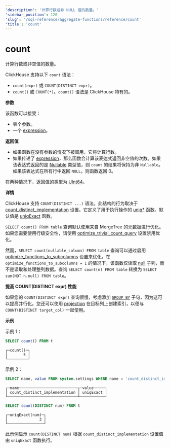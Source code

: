 ```yaml
---
'description': '计算行数或非 NULL 值的数量。'
'sidebar_position': 120
'slug': '/sql-reference/aggregate-functions/reference/count'
'title': 'count'
---
```



# count

计算行数或非空值的数量。

ClickHouse 支持以下 `count` 语法：

- `count(expr)` 或 `COUNT(DISTINCT expr)`。
- `count()` 或 `COUNT(*)`。`count()` 语法是 ClickHouse 特有的。

**参数**

该函数可以接受：

- 零个参数。
- 一个 [expression](/sql-reference/syntax#expressions)。

**返回值**

- 如果函数在没有参数的情况下被调用，它将计算行数。
- 如果传递了 [expression](/sql-reference/syntax#expressions)，那么函数会计算该表达式返回非空值的次数。如果该表达式返回的是 [Nullable](../../../sql-reference/data-types/nullable.md) 类型值，则 `count` 的结果将保持为非 `Nullable`。如果该表达式在所有行中返回 `NULL`，则函数返回 0。

在两种情况下，返回值的类型为 [UInt64](../../../sql-reference/data-types/int-uint.md)。

**详情**

ClickHouse 支持 `COUNT(DISTINCT ...)` 语法。此结构的行为取决于 [count_distinct_implementation](../../../operations/settings/settings.md#count_distinct_implementation) 设置。它定义了用于执行操作的 [uniq*](/sql-reference/aggregate-functions/reference/uniq) 函数。默认值是 [uniqExact](/sql-reference/aggregate-functions/reference/uniqexact) 函数。

`SELECT count() FROM table` 查询默认使用来自 MergeTree 的元数据进行优化。如果您需要使用行级安全性，请使用 [optimize_trivial_count_query](/operations/settings/settings#optimize_trivial_count_query) 设置禁用优化。

然而，`SELECT count(nullable_column) FROM table` 查询可以通过启用 [optimize_functions_to_subcolumns](/operations/settings/settings#optimize_functions_to_subcolumns) 设置来优化。在 `optimize_functions_to_subcolumns = 1` 的情况下，该函数仅读取 [null](../../../sql-reference/data-types/nullable.md#finding-null) 子列，而不是读取和处理整列数据。查询 `SELECT count(n) FROM table` 转换为 `SELECT sum(NOT n.null) FROM table`。

**提高 COUNT(DISTINCT expr) 性能**

如果您的 `COUNT(DISTINCT expr)` 查询很慢，考虑添加 [`GROUP BY`](/sql-reference/statements/select/group-by) 子句，因为这可以提高并行化。您还可以使用 [projection](../../../sql-reference/statements/alter/projection.md) 在目标列上创建索引，以便与 `COUNT(DISTINCT target_col)` 一起使用。

**示例**

示例 1：

```sql
SELECT count() FROM t
```

```text
┌─count()─┐
│       5 │
└─────────┘
```

示例 2：

```sql
SELECT name, value FROM system.settings WHERE name = 'count_distinct_implementation'
```

```text
┌─name──────────────────────────┬─value─────┐
│ count_distinct_implementation │ uniqExact │
└───────────────────────────────┴───────────┘
```

```sql
SELECT count(DISTINCT num) FROM t
```

```text
┌─uniqExact(num)─┐
│              3 │
└────────────────┘
```

此示例显示 `count(DISTINCT num)` 根据 `count_distinct_implementation` 设置值由 `uniqExact` 函数执行。
